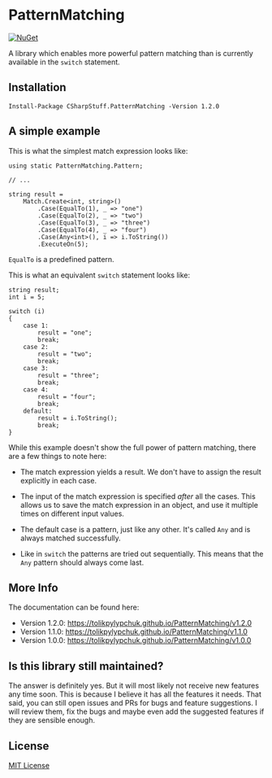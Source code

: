 # PatternMatching

[![NuGet](https://img.shields.io/nuget/v/CSharpStuff.PatternMatching.svg)](https://www.nuget.org/packages/CSharpStuff.PatternMatching/)

A library which enables more powerful pattern matching
than is currently available in the `switch` statement.

## Installation

```
Install-Package CSharpStuff.PatternMatching -Version 1.2.0
```

## A simple example

This is what the simplest match expression looks like:

```
using static PatternMatching.Pattern;

// ...

string result =
    Match.Create<int, string>()
        .Case(EqualTo(1), _ => "one")
        .Case(EqualTo(2), _ => "two")
        .Case(EqualTo(3), _ => "three")
        .Case(EqualTo(4), _ => "four")
        .Case(Any<int>(), i => i.ToString())
        .ExecuteOn(5);
```

`EqualTo` is a predefined pattern.

This is what an equivalent `switch` statement looks like:

```
string result;
int i = 5;

switch (i)
{
    case 1:
        result = "one";
        break;
    case 2:
        result = "two";
        break;
    case 3:
        result = "three";
        break;
    case 4:
        result = "four";
        break;
    default:
        result = i.ToString();
        break;
}
```

While this example doesn't show the full power of pattern matching, there are
a few things to note here:

 - The match expression yields a result. We don't have to assign the result
explicitly in each case.

 - The input of the match expression is specified _after_ all the cases. This
allows us to save the match expression in an object, and use it multiple times
on different input values.

 - The default case is a pattern, just like any other. It's called `Any` and
is always matched successfully.

 - Like in `switch` the patterns are tried out sequentially. This means that
the `Any` pattern should always come last.

## More Info

The documentation can be found here:

 - Version 1.2.0: https://tolikpylypchuk.github.io/PatternMatching/v1.2.0
 - Version 1.1.0: https://tolikpylypchuk.github.io/PatternMatching/v1.1.0
 - Version 1.0.0: https://tolikpylypchuk.github.io/PatternMatching/v1.0.0

## Is this library still maintained?

The answer is definitely yes. But it will most likely not receive new features
any time soon. This is because I believe it has all the features it needs. That
said, you can still open issues and PRs for bugs and feature suggestions. I will
review them, fix the bugs and maybe even add the suggested features if they are
sensible enough.

## License

[MIT License](https://github.com/TolikPylypchuk/PatternMatching/blob/master/LICENSE)
